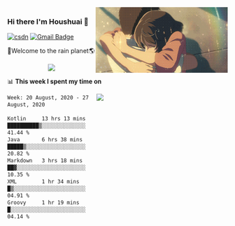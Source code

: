 <img  align='right' height="150" src="https://github.com/LikeRainDay/LikeRainDay/blob/master/pic/img_rain_1.gif?raw=true">



### Hi there I'm Houshuai :lemon:

[![csdn](https://img.shields.io/badge/-csdn-c14438?style=flat-square&logo=c&logoColor=white)](https://blog.csdn.net/qq_15807167)
[![Gmail Badge](https://img.shields.io/badge/-gmail-c14438?style=flat-square&logo=Gmail&logoColor=white&link=mailto:houshuai0816@gmail.com)](mailto:houshuai0816@gmail.com)

🚀Welcome to the rain planet🌎

<center>
<img align='center'  src="https://source.unsplash.com/random/1200x600">
</center>

📊 **This week I spent my time on**

<img align='right'   width="300" src="https://github-readme-stats.vercel.app/api?username=LikeRainDay&show_icons=true&title_color=fff&icon_color=79ff97&text_color=9f9f9f&bg_color=151515">

<!--START_SECTION:waka-->
```text
Week: 20 August, 2020 - 27 August, 2020

Kotlin     13 hrs 13 mins  ██████████▒░░░░░░░░░░░░░░   41.44 % 
Java       6 hrs 38 mins   █████▒░░░░░░░░░░░░░░░░░░░   20.82 % 
Markdown   3 hrs 18 mins   ██▓░░░░░░░░░░░░░░░░░░░░░░   10.35 % 
XML        1 hr 34 mins    █▒░░░░░░░░░░░░░░░░░░░░░░░   04.91 % 
Groovy     1 hr 19 mins    █░░░░░░░░░░░░░░░░░░░░░░░░   04.14 % 
```
<!--END_SECTION:waka-->
